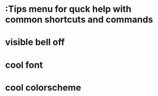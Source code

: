 # :Tips menu for quck help with common shortcuts and commands
# visible bell off
# cool font
# cool colorscheme
